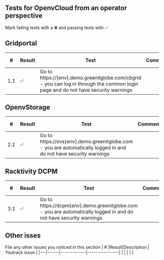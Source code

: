 ## Tests for OpenvCloud from an operator perspective
Mark failing tests with a :x: and passing tests with :white_check_mark:


## Gridportal
| # |Result|Test | Comment  | Youtrack issue |
|---|-----|--------|----------|----------------|
|1.1| :white_check_mark: | Go to https://[env].demo.greenitglobe.com/cbgrid - you can log in through the common login page and do not have security warnings| | |

## OpenvStorage
| # |Result|Test | Comment  | Youtrack issue |
|---|-----|--------|----------|----------------|
|2.1| :white_check_mark: | Go to https://ovs[env].demo.greenitglobe.com - you are automatically logged in and do not have security warnings| | |

## Racktivity DCPM
| # |Result|Test | Comment  | Youtrack issue |
|---|-----|--------|----------|----------------|
|3.1| :white_check_mark: | Go to https://dcpm[env].demo.greenitglobe.com - you are automatically logged in and do not have security warnings| | |

## Other isses
File any other issues you noticed in this section
| # |Result|Description  | Youtrack issue |
|---|------|-------------|----------------|
| | | | |
